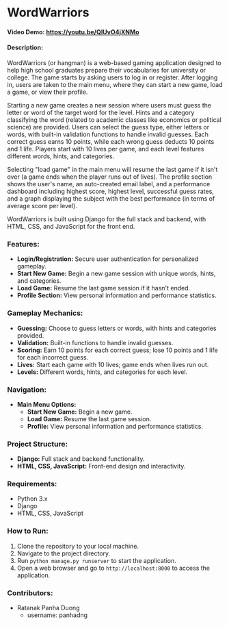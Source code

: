 # WordWarriors

#### Video Demo: https://youtu.be/QIUvO4jXNMo

#### Description:

WordWarriors (or hangman) is a web-based gaming application designed to help high school graduates prepare their vocabularies for university or college. The game starts by asking users to log in or register. After logging in, users are taken to the main menu, where they can start a new game, load a game, or view their profile.

Starting a new game creates a new session where users must guess the letter or word of the target word for the level. Hints and a category classifying the word (related to academic classes like economics or political science) are provided. Users can select the guess type, either letters or words, with built-in validation functions to handle invalid guesses. Each correct guess earns 10 points, while each wrong guess deducts 10 points and 1 life. Players start with 10 lives per game, and each level features different words, hints, and categories.

Selecting "load game" in the main menu will resume the last game if it isn't over (a game ends when the player runs out of lives). The profile section shows the user's name, an auto-created email label, and a performance dashboard including highest score, highest level, successful guess rates, and a graph displaying the subject with the best performance (in terms of average score per level).

WordWarriors is built using Django for the full stack and backend, with HTML, CSS, and JavaScript for the front end.

### Features:

- **Login/Registration:** Secure user authentication for personalized gameplay.
- **Start New Game:** Begin a new game session with unique words, hints, and categories.
- **Load Game:** Resume the last game session if it hasn't ended.
- **Profile Section:** View personal information and performance statistics.

### Gameplay Mechanics:

- **Guessing:** Choose to guess letters or words, with hints and categories provided.
- **Validation:** Built-in functions to handle invalid guesses.
- **Scoring:** Earn 10 points for each correct guess; lose 10 points and 1 life for each incorrect guess.
- **Lives:** Start each game with 10 lives; game ends when lives run out.
- **Levels:** Different words, hints, and categories for each level.

### Navigation:

- **Main Menu Options:**
  - **Start New Game:** Begin a new game.
  - **Load Game:** Resume the last game session.
  - **Profile:** View personal information and performance statistics.

### Project Structure:

- **Django:** Full stack and backend functionality.
- **HTML, CSS, JavaScript:** Front-end design and interactivity.

### Requirements:

- Python 3.x
- Django
- HTML, CSS, JavaScript

### How to Run:

1. Clone the repository to your local machine.
2. Navigate to the project directory.
3. Run `python manage.py runserver` to start the application.
4. Open a web browser and go to `http://localhost:8000` to access the application.

### Contributors:

- Ratanak Panha Duong
  - username: panhadng
